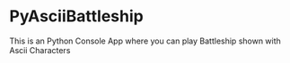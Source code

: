 # PyAsciiBattleship
This is an Python Console App where you can play Battleship shown with Ascii Characters
